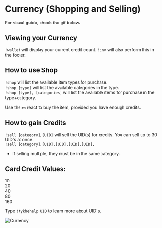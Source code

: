 # Currency (Shopping and Selling)

For visual guide, check the gif below.

## Viewing your Currency

`!wallet` will display your current credit count. `!inv` will also perform this in the footer.

## How to use Shop

`!shop` will list the available item types for purchase.  
`!shop [type]` will list the available categories in the type.  
`!shop [type], [categories]` will list the available items for purchase in the type+category.

Use the 💵 react to buy the item, provided you have enough credits.

## How to gain Credits

`!sell [category],[UID]` will sell the UID(s) for credits. You can sell up to 30 UID's at once.  
`!sell [category],[UID],[UID],[UID],[UID],`

- If selling multiple, they must be in the same category.

## Card Credit Values:

<p>
	<div>
		<span class="star1"></span> 10
	</div>
	<div>
		<span class="star2-2"></span> 20
	</div>
	<div>
		<span class="star3-3"></span> 40
	</div>
	<div>
		<span class="star4-4"></span> 80
	</div>
	<div>
		<span class="star5-5"></span> 160
	</div>
</p>

Type `!tykhehelp UID` to learn more about UID's.

![Currency](https://i.imgur.com/Qb7kxxL.gif)